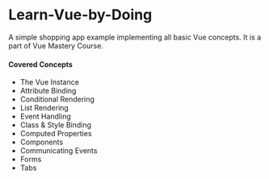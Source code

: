 # Learn-Vue-by-Doing
A simple shopping app example implementing all basic Vue concepts. It is a part of Vue Mastery Course.

#### Covered Concepts
- The Vue Instance
- Attribute Binding
- Conditional Rendering
- List Rendering
- Event Handling
- Class & Style Binding
- Computed Properties
- Components
- Communicating Events
- Forms
- Tabs

